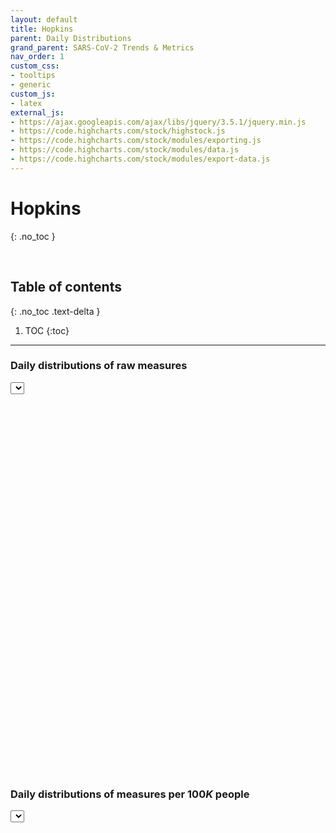 ```yaml
---
layout: default
title: Hopkins
parent: Daily Distributions
grand_parent: SARS-CoV-2 Trends & Metrics
nav_order: 1
custom_css:
- tooltips
- generic
custom_js:
- latex
external_js:
- https://ajax.googleapis.com/ajax/libs/jquery/3.5.1/jquery.min.js
- https://code.highcharts.com/stock/highstock.js
- https://code.highcharts.com/stock/modules/exporting.js
- https://code.highcharts.com/stock/modules/data.js
- https://code.highcharts.com/stock/modules/export-data.js
---
```


# Hopkins
{: .no_toc }

<br>

## Table of contents
{: .no_toc .text-delta }

1. TOC
{:toc}

---

### Daily distributions of raw measures

<div>
    <label for="option_selector"></label><select id="option_selector">
    <!-- <option id="option_selector_title">Please select a ...</option> -->
    </select>
    <script src="../../assets/js/hopkins.js" type="text/javascript"></script>
    <div id="container0004" style="height: 590px; width: 720px; margin: 0 auto"></div>
</div>

<br>

### Daily distributions of measures per $100K$ people

<div class="introduction">
    <label for="option_selector"></label><select id="option_selector">
    <!-- <option id="option_selector_title">Please select a ...</option> -->
    </select>
    <script src="https://raw.githubusercontent.com/briefings/sars/develop/graphs/spreads/assets/js/pages/hopkinsscaled.js" type="text/javascript"></script>
    <div id="container0011" style="height: 450px; width: 800px; margin: 0 auto"></div>
</div>
<div class="grid-item"></div>

<br>
<br>
<br>
<br>

<script src="https://code.highcharts.com/stock/highstock.js"></script>
<script src="https://code.highcharts.com/stock/modules/exporting.js"></script>
<script src="https://code.highcharts.com/stock/modules/data.js"></script>
<script src="https://code.highcharts.com/stock/modules/export-data.js"></script>
